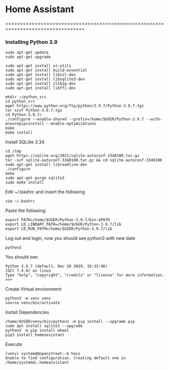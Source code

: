 # Home Assistant 
=================================================================================


### Installing Python 3.9


```
sudo apt-get update
sudo apt-get upgrade

sudo apt-get install xz-utils
sudo apt-get install build-essential
sudo apt-get install libssl-dev
sudo apt-get install libsqlite3-dev
sudo apt-get install zlib1g-dev
sudo apt-get install libffi-dev

mkdir ~/python_src
cd python_src
wget https://www.python.org/ftp/python/3.9.7/Python-3.9.7.tgz
tar xzvf Python-3.9.7.tgz
cd Python-3.9.7/
./configure --enable-shared --prefix=/home/$USER/Python-3.9.7 --with-ensurepip=install --enable-optimizations
make
make install
```
Install SQLlite 3.34
```
cd /tmp
wget https://sqlite.org/2021/sqlite-autoconf-3340100.tar.gz
tar -xvf sqlite-autoconf-3340100.tar.gz && cd sqlite-autoconf-3340100
sudo apt-get install libreadline-dev
./configure
make
sudo apt-get purge sqlite3
sudo make install
```

Edit ~/.bashrc and insert the following
```
vim ~/.bashrc
```
Paste the following:
```
export PATH=/home/$USER/Python-3.9.7/bin:$PATH
export LD_LIBRARY_PATH=/home/$USER/Python-3.9.7/lib
export LD_RUN_PATH=/home/$USER/Python-3.9.7/lib
```

Log out and login, now you should see python3 with new date
```
python3
```
You should see:
```
Python 3.9.7 (default, Dec 10 2019, 19:33:46) 
[GCC 7.4.0] on linux
Type "help", "copyright", "credits" or "license" for more information.
>>> 
```

Create Virtual environment
```
python3 -m venv venv
source venv/bin/activate
```

Install Dependencies
```
/home/$USER/venv/bin/python3 -m pip install --upgrade pip
sudo apt install sqlite3 --upgrade
python3 -m pip install wheel
pip3 install homeassistant
```

Execute 
```
(venv) systemd@openstreet:~$ hass
Unable to find configuration. Creating default one in /home/systemd/.homeassistant
```
